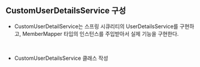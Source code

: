 ## CustomUserDetailsService 구성
- CustomUserDetailService는 스프링 시큐리티의 UserDetailsService를 구현하고, MemberMapper 타입의 인스턴스를 주입받아서 실제 기능을 구현한다.

<br>

- CustomUserDetailsService 클래스 작성
```java

```